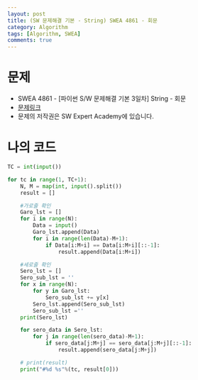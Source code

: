 ```yaml
---
layout: post
title: (SW 문제해결 기본 - String) SWEA 4861 - 회문
category: Algorithm
tags: [Algorithm, SWEA]
comments: true
---
```




# 문제

-  SWEA 4861 - [파이썬 S/W 문제해결 기본 3일차] String - 회문
-  [문제링크](<https://www.swexpertacademy.com/main/learn/course/subjectDetail.do?courseId=AVuPDN86AAXw5UW6&subjectId=AWOVGOEKqeoDFAWg#>)
-  문제의 저작권은 SW Expert Academy에 있습니다.



# 나의 코드


```python
TC = int(input())

for tc in range(1, TC+1):
    N, M = map(int, input().split())
    result = []

    #가로줄 확인
    Garo_lst = []
    for i in range(N):
        Data = input()
        Garo_lst.append(Data)
        for i in range(len(Data)-M+1):
            if Data[i:M+i] == Data[i:M+i][::-1]:
                result.append(Data[i:M+i])

    #세로줄 확인
    Sero_lst = []
    Sero_sub_lst = ''
    for x in range(N):
        for y in Garo_lst:
            Sero_sub_lst += y[x]
        Sero_lst.append(Sero_sub_lst)
        Sero_sub_lst =''
    print(Sero_lst)

    for sero_data in Sero_lst:
        for j in range(len(sero_data)-M+1):
            if sero_data[j:M+j] == sero_data[j:M+j][::-1]:
                result.append(sero_data[j:M+j])

    # print(result)
    print("#%d %s"%(tc, result[0]))
```
